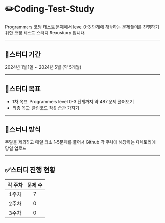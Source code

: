 # :pencil2:Coding-Test-Study
Programmers 코딩 테스트 문제에서 [level 0-3 단계](https://school.programmers.co.kr/learn/challenges?order=recent&languages=python3&page=1&levels=0%2C1%2C2%2C3)에 해당하는 문제풀이를 진행하기 위한 코딩 테스트 스터디 Repository 입니다.

---
## :calendar:스터디 기간
2024년 1월 1일 ~ 2024년 5월 (약 5개월)

---
## :seedling:스터디 목표
- 1차 목표: Programmers level 0-3 단계까지 약 487 문제 풀어보기
- 최종 목표: 클린코드 작성 습관 가지기

---
## :pencil:스터디 방식
주말을 제외하고 매일 최소 1-5문제를 풀어서 Github 각 주차에 해당하는 디렉토리에 당일 업로드

---
## :white_check_mark:스터디 진행 현황

|각 주차|문제 수|
|:-----:|:-----:|
| 1주차 |   7   |
| 2주차 |   0   |
| 3주차 |   0   |

